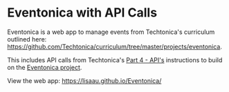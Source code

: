# Eventonica with API Calls

Eventonica is a web app to manage events from Techtonica's curriculum outlined here: https://github.com/Techtonica/curriculum/tree/master/projects/eventonica.

This includes API calls from Techtonica's [Part 4 - API's](https://github.com/Techtonica/curriculum/blob/master/projects/eventonica/eventonica-part4-apis.md) instructions to build on the [Eventonica project](https://github.com/lisaau/Eventonica).

View the web app: https://lisaau.github.io/Eventonica/